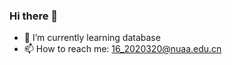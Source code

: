 ### Hi there 👋
- 🌱 I’m currently learning database
- 📫 How to reach me: 16_2020320@nuaa.edu.cn
<!--
**hxq2333/hxq2333** is a ✨ _special_ ✨ repository because its `README.md` (this file) appears on your GitHub profile.

Here are some ideas to get you started:

- 🔭 I’m currently working on ...

- 👯 I’m looking to collaborate on ...
- 🤔 I’m looking for help with ...
- 💬 Ask me about ...

- 😄 Pronouns: ...
- ⚡ Fun fact: ...
-->
